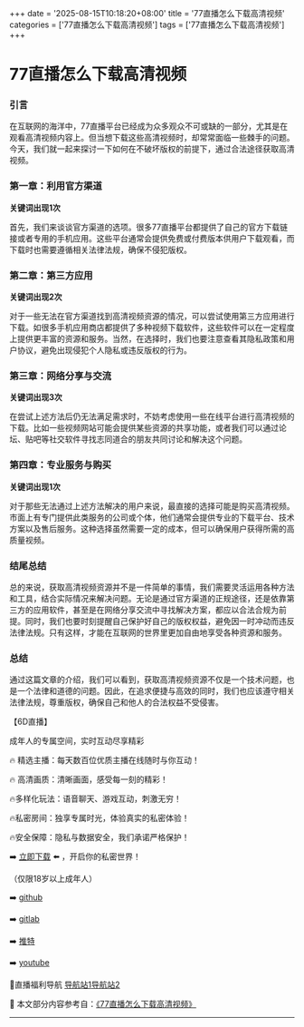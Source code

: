 +++
date = '2025-08-15T10:18:20+08:00'
title = '77直播怎么下载高清视频'
categories = ['77直播怎么下载高清视频']
tags = ['77直播怎么下载高清视频']
+++

# 77直播怎么下载高清视频

### 引言

在互联网的海洋中，77直播平台已经成为众多观众不可或缺的一部分，尤其是在观看高清视频内容上。但当想下载这些高清视频时，却常常面临一些棘手的问题。今天，我们就一起来探讨一下如何在不破坏版权的前提下，通过合法途径获取高清视频。

### 第一章：利用官方渠道

**关键词出现1次**

首先，我们来谈谈官方渠道的选项。很多77直播平台都提供了自己的官方下载链接或者专用的手机应用。这些平台通常会提供免费或付费版本供用户下载观看，而下载时也需要遵循相关法律法规，确保不侵犯版权。

### 第二章：第三方应用

**关键词出现2次**

对于一些无法在官方渠道找到高清视频资源的情况，可以尝试使用第三方应用进行下载。如很多手机应用商店都提供了多种视频下载软件，这些软件可以在一定程度上提供更丰富的资源和服务。当然，在选择时，我们也要注意查看其隐私政策和用户协议，避免出现侵犯个人隐私或违反版权的行为。

### 第三章：网络分享与交流

**关键词出现3次**

在尝试上述方法后仍无法满足需求时，不妨考虑使用一些在线平台进行高清视频的下载。比如一些视频网站可能会提供某些资源的共享功能，或者我们可以通过论坛、贴吧等社交软件寻找志同道合的朋友共同讨论和解决这个问题。

### 第四章：专业服务与购买

**关键词出现1次**

对于那些无法通过上述方法解决的用户来说，最直接的选择可能是购买高清视频。市面上有专门提供此类服务的公司或个体，他们通常会提供专业的下载平台、技术方案以及售后服务。这种选择虽然需要一定的成本，但可以确保用户获得所需的高质量视频。

### 结尾总结

总的来说，获取高清视频资源并不是一件简单的事情，我们需要灵活运用各种方法和工具，结合实际情况来解决问题。无论是通过官方渠道的正规途径，还是依靠第三方的应用软件，甚至是在网络分享交流中寻找解决方案，都应以合法合规为前提。同时，我们也要时刻提醒自己保护好自己的版权权益，避免因一时冲动而违反法律法规。只有这样，才能在互联网的世界里更加自由地享受各种资源和服务。

### 总结

通过这篇文章的介绍，我们可以看到，获取高清视频资源不仅是一个技术问题，也是一个法律和道德的问题。因此，在追求便捷与高效的同时，我们也应该遵守相关法律法规，尊重版权，确保自己和他人的合法权益不受侵害。

【6D直播】

 成年人的专属空间，实时互动尽享精彩

🔥 精选主播：每天数百位优质主播在线随时与你互动！

🔥 高清画质：清晰画面，感受每一刻的精彩！

🔥多样化玩法：语音聊天、游戏互动，刺激无穷！

🔥私密房间：独享专属时光，体验真实的私密体验！

🔥安全保障：隐私与数据安全，我们承诺严格保护！

➡️ [立即下载](https://down123.s3.ap-east-1.amazonaws.com/down/down.html?channelCode=blog) ⬅️ ，开启你的私密世界！

 （仅限18岁以上成年人）

➡️ [github](https://aldult-live.github.io/)

➡️ [gitlab](https://seo-09598d.gitlab.io/)

➡️ [推特](https://x.com/wegame33)

➡️ [youtube](https://www.youtube.com/@6Dlive)

🔞直播福利导航   [导航站1](https://webstack-86085a.gitlab.io/)[导航站2](https://onlygit123-2.github.io/)

📘 本文部分内容参考自：[《77直播怎么下载高清视频》](https://webstack-hugo-9.pages.dev/)

---
